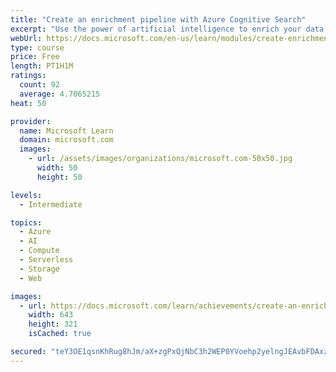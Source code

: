 ```yaml
---
title: "Create an enrichment pipeline with Azure Cognitive Search"
excerpt: "Use the power of artificial intelligence to enrich your data and find new insights."
webUrl: https://docs.microsoft.com/en-us/learn/modules/create-enrichment-pipeline-azure-cognitive-search/
type: course
price: Free
length: PT1H1M
ratings:
  count: 92
  average: 4.7065215
heat: 50

provider:
  name: Microsoft Learn
  domain: microsoft.com
  images:
    - url: /assets/images/organizations/microsoft.com-50x50.jpg
      width: 50
      height: 50

levels:
  - Intermediate

topics:
  - Azure
  - AI
  - Compute
  - Serverless
  - Storage
  - Web

images:
  - url: https://docs.microsoft.com/learn/achievements/create-an-enrichment-pipeline-social.png
    width: 643
    height: 321
    isCached: true

secured: "teY3OE1qsnKhRug8hJm/aX+zgPxQjNbC3h2WEP0YVoehp2yelngJEAvbFDAxz6XUK2eTTEjSyt/0KoeZfCKNnnB9Qq27CvgGGeEfdlvQB9R8d/uohZuFDkomi8WTdxV9fE5GtDDsmMNJqOGzQrC0j568cos3xal1dwUphxyR1dtCffYq8lXCxo6HnT99ORKJxZY1HVEBEh38dfvSfEBVaMv83uWetfWnazT+DsGOcmjAbXZ3MxqDWDKTPI2yAotmgwHfwx5K9OvMrZK6N5hPb1VrHAboPysh2pYSR5q99IIsce1GldmDARoLGpZIYf53jeDhsCQkcjYoyTfLVuIs4CiW7pEAt7GAIJUeQsvQakZeDuEUBJNJt1Ew7Y8dFqFhzxvrzCZBF3FvqOdWv2QU4pxGVp1NERyGZhfGFxIoNyc=;SIXugf9sHQaly2FUUxOUBQ=="
---
```


